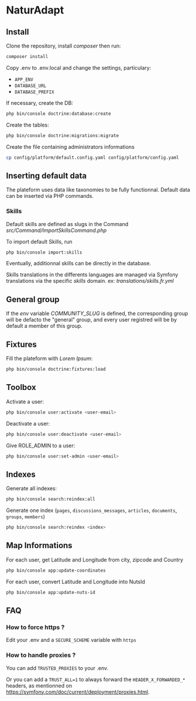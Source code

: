 # NaturAdapt

## Install

Clone the repository, install _composer_ then run:
```bash
composer install
```

Copy .env to .env.local and change the settings, particulary:
- ```APP_ENV```
- ```DATABASE_URL```
- ```DATABASE_PREFIX```

If necessary, create the DB:
```bash
php bin/console doctrine:database:create
```

Create the tables:
```bash
php bin/console doctrine:migrations:migrate
```

Create the file containing administrators informations
```bash
cp config/platform/default.config.yaml config/platform/config.yaml
```

## Inserting default data

The plateform uses data like taxonomies to be fully functionnal. Default data can be inserted via PHP commands.

### Skills

Default skills are defined as slugs in the Command _src/Command/ImportSkillsCommand.php_

To import default Skills, run
```bash
php bin/console import:skills
```

Eventually, additionnal skills can be directly in the database.

Skills translations in the differents languages are managed via Symfony translations via the specific _skills_ domain.
ex: _translations/skills.fr.yml_

## General group

If the _env_ variable _COMMUNITY_SLUG_ is defined, the corresponding group will be defacto the "general" group, and every user registred will be by default a member of this group.

## Fixtures

Fill the plateform with _Lorem Ipsum_:
```bash
php bin/console doctrine:fixtures:load
```


## Toolbox

Activate a user:
```bash
php bin/console user:activate <user-email>
```

Deactivate a user:
```bash
php bin/console user:deactivate <user-email>
```

Give ROLE_ADMIN to a user:
```bash
php bin/console user:set-admin <user-email>
```

## Indexes

Generate all indexes:
```bash
php bin/console search:reindex:all
```

Generate one index (`pages`, `discussions_messages`, `articles`, `documents`, `groups`, `members`)
```bash
php bin/console search:reindex <index>
```

## Map Informations

For each user, get Latitude and Longitude from city, zipcode and Country
```bash
php bin/console app:update-coordinates
```

For each user, convert Latitude and Longitude into NutsId
```bash
php bin/console app:update-nuts-id
```


## FAQ

### How to force https ?

Edit your .env and a ```SECURE_SCHEME``` variable with ```https```

### How to handle proxies ?

You can add ```TRUSTED_PROXIES``` to your .env.

Or you can add a ```TRUST_ALL=1``` to always forward the ```HEADER_X_FORWARDED_*``` headers, as mentionned on https://symfony.com/doc/current/deployment/proxies.html.
